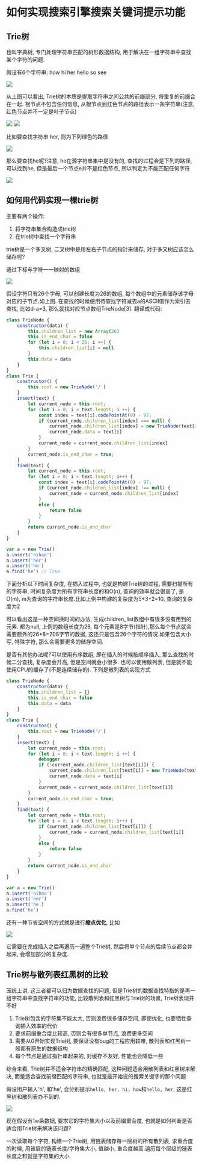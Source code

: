 # 如何实现搜索引擎搜索关键词提示功能

## Trie树
也叫字典树, 专门处理字符串匹配的树形数据结构, 用于解决在一组字符串中查找某个字符的问题.

假设有6个字符串: how hi her hello so see

![](/img/trie.jpg)

从上图可以看出, Trie树的本质是提取字符串之间公共的前缀部分, 将重复的前缀合在一起. 根节点不包含任何信息, 从根节点到红色节点的路径表示一条字符串(注意, 红色节点并不一定是叶子节点)

![](/img/trie_1.jpg)
![](/img/trie_2.jpg)

比如要查找字符串 her, 则为下列绿色的路径

![](/img/trie_3.jpg)

那么要查找he呢?注意, he在源字符串集中是没有的, 查找的过程会是下列的路径, 可以找到he, 但是最后一个节点e并不是红色节点, 所以判定为不能匹配任何字符

![](/img/trie_4.jpg)

## 如何用代码实现一棵trie树

主要有两个操作:
1. 将字符串集合构造成trie树
2. 在trie树中查找一个字符串

trie树是一个多叉树, 二叉树中是用左右子节点的指针来储存, 对于多叉树应该怎么储存呢?

通过下标与字符一一映射的数组

![](/img/trie_5.jpg)

假设字符只有26个字母, 可以创建长度为26的数组, 每个数组中的元素储存该字母对应的子节点.如上图. 在查找的时候便用待查找字符减去a的ASCII值作为索引去查找, 比如d-a=3, 那么就找对应节点数组TrieNode[3]. 翻译成代码:
```js
class TrieNode {
    constructor(data) {
        this.children_list = new Array(26)
        this.is_end_char = false
        for (let i = 0; i < 26; i ++) {
            this.children_list[i] = null
        }
        this.data = data
    }
}
class Trie {
    constructor() {
        this.root = new TrieNode('/')
    }
    insert(text) {
        let current_node = this.root;
        for (let i = 0; i < text.length; i ++) {
            const index = text[i].codePointAt(0) - 97;
            if (current_node.children_list[index] === null) {
                current_node.children_list[index] = new TrieNode(text[i])
                current_node.data = text[i]
            }
            current_node = current_node.children_list[index]
        }
        current_node.is_end_char = true;
    }
    find(text) {
        let current_node = this.root;
        for (let i = 0; i < text.length; i++) {
            const index = text[i].codePointAt(0) - 97;
            if (current_node.children_list[index] !== null) {
                current_node = current_node.children_list[index]
            }
            else {
                return false
            }
        }
        return current_node.is_end_char
    }
}

var a = new Trie()
a.insert('nihao')
a.insert('her')
a.insert('he')
a.find('he') // True
```

下面分析以下时间复杂度, 在插入过程中, 也就是构建Trie树的过程, 需要扫描所有的字符串, 时间复杂度为所有字符串长度的和O(n), 查询的效率就会很高了, 是O(m), m为查询的字符串长度.比如上例中构建的复杂度为5+3+2=10, 查询的复杂度为2

可以看出这是一种空间换时间的办法, 生成children_list数组中有很多没有用到的元素. 都为null, 上例的数组长度为26, 每个元素是8字节(指针),那么每个节点就会需要额外的26*8=208字节的数据, 这还只是包含26个字符的情况.如果包含大小写, 特殊字符, 那么会需要更多的储存空间.

是否有其他办法呢?可以使用有序数组, 即在插入的时候按顺序插入, 那么查找的时候二分查找, 复杂度会升高, 但是空间就会小很多. 也可以使用散列表, 但是就不能使用CPU的缓存了(不是连续储存的).
下列是散列表的实现方式
```js
class TrieNode {
    constructor(data) {
        this.children_list = {}
        this.is_end_char = false
        this.data = data
    }
}
class Trie {
    constructor() {
        this.root = new TrieNode('/')
    }
    insert(text) {
        let current_node = this.root;
        for (let i = 0; i < text.length; i ++) {
            debugger
            if (!current_node.children_list[text[i]]) {
                current_node.children_list[text[i]] = new TrieNode(text[i])
                current_node.data = text[i]
            }
            current_node = current_node.children_list[text[i]]
        }
        current_node.is_end_char = true;
    }
    find(text) {
        let current_node = this.root;
        for (let i = 0; i < text.length; i++) {
            if (current_node.children_list[text[i]]) {
                current_node = current_node.children_list[text[i]]
            }
            else {
                return false
            }
        }
        return current_node.is_end_char
    }
}

var a = new Trie()
a.insert('nihao')
a.insert('her')
a.insert('he')
a.find('he')
```

还有一种节省空间的方式就是进行**缩点优化**, 比如

![](/img/trie_6.jpg)

它需要在完成插入之后再遍历一遍整个Trie树, 然后将单个节点的后续节点都合并起来, 会增加部分的复杂度.

## Trie树与散列表红黑树的比较

笼统上讲, 这三者都可以归为数据查找的问题, 但是Trie树的数据查找特指的是再一组字符串中查找字符串的功能, 比较散列表和红黑树与Trie树的场景, Trie树表现并不好

1. Trie树包含的字符集不能太大, 否则浪费很多储存空间, 即使优化, 也要牺牲查询插入效率的代价
2. 要求前缀重合度比较高, 否则会有很多单节点, 浪费更多空间
3. 需要从0开始实现Trie树, 要保证没有bug的工程应用较难, 散列表和红黑树一般都有原生的数据结构
4. 每个节点是通过指针串起来的, 对缓存不友好, 性能也会降低一些

综合来看, Trie树并不适合字符串的精确匹配, 这种问题适合用散列表和红黑树来解决, 而是适合查找前缀匹配的字符串, 也就是最开始说的搜索关键字的那个问题

假设用户输入'h', 和'he', 会分别提示`hello, her, hi, how`和`hello, her`, 这是红黑树和散列表办不到的.

![](/img/trie_7.jpg)

现在假设有1w条数据, 要求它的字符集大小以及前缀重合度, 也就是如何判断是否适合用Trie树来解决该问题? 

一次读取每个字符, 构建一个Trie树, 用链表储存每一层树的所有散列表, 求重合度的时候, 用该层的链表长度/字符集大小, 值越小, 重合度越高.遍历每个层级的链表长度之和就是字符集的大小.